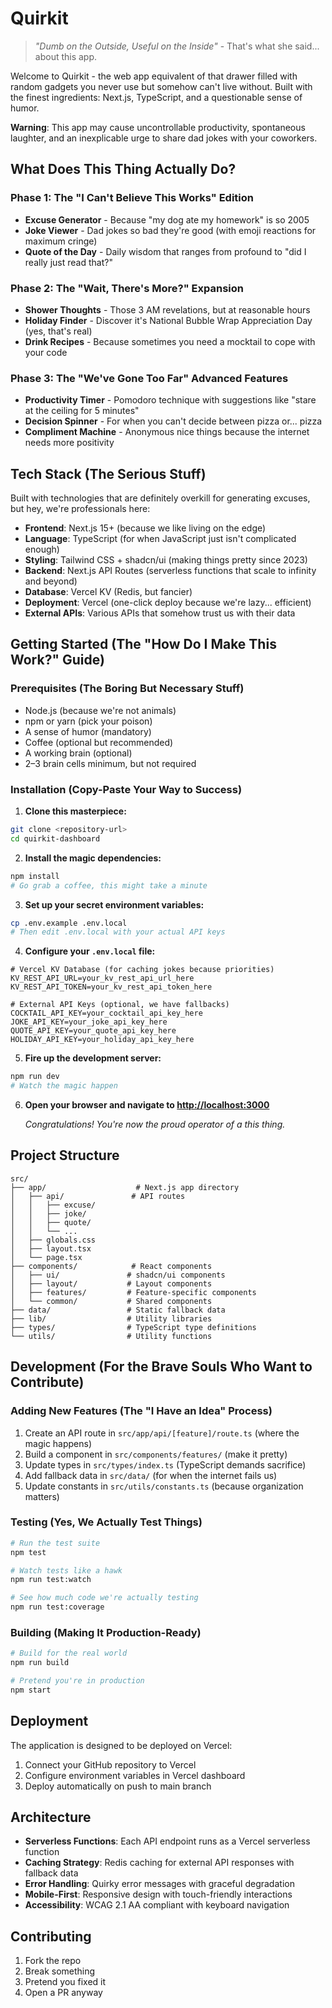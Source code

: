 #  Quirkit

> *"Dumb on the Outside, Useful on the Inside"* - That's what she said... about this app.

Welcome to Quirkit - the web app equivalent of that drawer filled with random gadgets you never use but somehow can't live without. Built with the finest ingredients: Next.js, TypeScript, and a questionable sense of humor.

**Warning**: This app may cause uncontrollable productivity, spontaneous laughter, and an inexplicable urge to share dad jokes with your coworkers.

##  What Does This Thing Actually Do?

### Phase 1: The "I Can't Believe This Works" Edition

-  **Excuse Generator** - Because "my dog ate my homework" is so 2005
-  **Joke Viewer** - Dad jokes so bad they're good (with emoji reactions for maximum cringe)
-  **Quote of the Day** - Daily wisdom that ranges from profound to "did I really just read that?"

### Phase 2: The "Wait, There's More?" Expansion

-  **Shower Thoughts** - Those 3 AM revelations, but at reasonable hours
-  **Holiday Finder** - Discover it's National Bubble Wrap Appreciation Day (yes, that's real)
-  **Drink Recipes** - Because sometimes you need a mocktail to cope with your code

### Phase 3: The "We've Gone Too Far" Advanced Features

-  **Productivity Timer** - Pomodoro technique with suggestions like "stare at the ceiling for 5 minutes"
-  **Decision Spinner** - For when you can't decide between pizza or... pizza
-  **Compliment Machine** - Anonymous nice things because the internet needs more positivity

##  Tech Stack (The Serious Stuff)

Built with technologies that are definitely overkill for generating excuses, but hey, we're professionals here:

- **Frontend**: Next.js 15+ (because we like living on the edge)
- **Language**: TypeScript (for when JavaScript just isn't complicated enough)
- **Styling**: Tailwind CSS + shadcn/ui (making things pretty since 2023)
- **Backend**: Next.js API Routes (serverless functions that scale to infinity and beyond)
- **Database**: Vercel KV (Redis, but fancier)
- **Deployment**: Vercel (one-click deploy because we're lazy... efficient)
- **External APIs**: Various APIs that somehow trust us with their data

##  Getting Started (The "How Do I Make This Work?" Guide)

### Prerequisites (The Boring But Necessary Stuff)

- Node.js (because we're not animals)
- npm or yarn (pick your poison)
- A sense of humor (mandatory)
- Coffee (optional but recommended)
- A working brain (optional)
- 2–3 brain cells minimum, but not required


### Installation (Copy-Paste Your Way to Success)

1. **Clone this masterpiece:**
```bash
git clone <repository-url>
cd quirkit-dashboard
```

2. **Install the magic dependencies:**
```bash
npm install
# Go grab a coffee, this might take a minute
```

3. **Set up your secret environment variables:**
```bash
cp .env.example .env.local
# Then edit .env.local with your actual API keys
```

4. **Configure your `.env.local` file:**
```env
# Vercel KV Database (for caching jokes because priorities)
KV_REST_API_URL=your_kv_rest_api_url_here
KV_REST_API_TOKEN=your_kv_rest_api_token_here

# External API Keys (optional, we have fallbacks)
COCKTAIL_API_KEY=your_cocktail_api_key_here
JOKE_API_KEY=your_joke_api_key_here
QUOTE_API_KEY=your_quote_api_key_here
HOLIDAY_API_KEY=your_holiday_api_key_here
```

5. **Fire up the development server:**
```bash
npm run dev
# Watch the magic happen
```

6. **Open your browser and navigate to [http://localhost:3000](http://localhost:3000)**
   
   *Congratulations! You're now the proud operator of a this thing.*

## Project Structure

```
src/
├── app/                    # Next.js app directory
│   ├── api/               # API routes
│   │   ├── excuse/
│   │   ├── joke/
│   │   ├── quote/
│   │   └── ...
│   ├── globals.css
│   ├── layout.tsx
│   └── page.tsx
├── components/            # React components
│   ├── ui/               # shadcn/ui components
│   ├── layout/           # Layout components
│   ├── features/         # Feature-specific components
│   └── common/           # Shared components
├── data/                 # Static fallback data
├── lib/                  # Utility libraries
├── types/                # TypeScript type definitions
└── utils/                # Utility functions
```

##  Development (For the Brave Souls Who Want to Contribute)

### Adding New Features (The "I Have an Idea" Process)

1. Create an API route in `src/app/api/[feature]/route.ts` (where the magic happens)
2. Build a component in `src/components/features/` (make it pretty)
3. Update types in `src/types/index.ts` (TypeScript demands sacrifice)
4. Add fallback data in `src/data/` (for when the internet fails us)
5. Update constants in `src/utils/constants.ts` (because organization matters)

### Testing (Yes, We Actually Test Things)

```bash
# Run the test suite
npm test

# Watch tests like a hawk
npm run test:watch

# See how much code we're actually testing
npm run test:coverage
```

### Building (Making It Production-Ready)

```bash
# Build for the real world
npm run build

# Pretend you're in production
npm start
```

## Deployment

The application is designed to be deployed on Vercel:

1. Connect your GitHub repository to Vercel
2. Configure environment variables in Vercel dashboard
3. Deploy automatically on push to main branch

## Architecture

- **Serverless Functions**: Each API endpoint runs as a Vercel serverless function
- **Caching Strategy**: Redis caching for external API responses with fallback data
- **Error Handling**: Quirky error messages with graceful degradation
- **Mobile-First**: Responsive design with touch-friendly interactions
- **Accessibility**: WCAG 2.1 AA compliant with keyboard navigation

## Contributing

1. Fork the repo
2. Break something
3. Pretend you fixed it
4. Open a PR anyway
